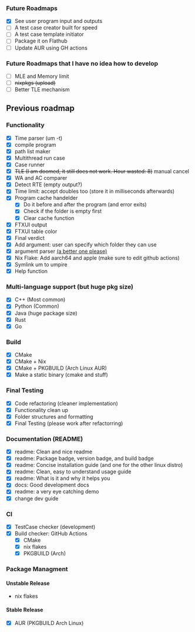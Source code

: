 ### Future Roadmaps
- [x] See user program input and outputs
- [ ] A test case creator built for speed
- [ ] A test case template initiator
- [ ] Package it on Flathub
- [ ] Update AUR using GH actions

### Future Roadmaps that I have no idea how to develop
- [ ] MLE and Memory limit
- [ ] ~~nixpkgs (upload)~~
- [ ] Better TLE mechanism

## Previous roadmap
### Functionality
- [x] Time parser (um -t)
- [x] compile program
- [x] path list maker
- [x] Multithread run case
- [x] Case runner
- [x] ~~TLE (I am doomed, it still does not work. Hour wasted: 8)~~ manual cancel
- [x] WA and AC comparer
- [x] Detect RTE (empty output?)
- [x] Time limit: accept doubles too (store it in milliseconds afterwards)
- [x] Program cache handelder
    - [x] Do it before and after the program (and error exits)
    - [x] Check if the folder is empty first 
    - [x] Clear cache function
- [x] FTXUI output
- [x] FTXUI table color
- [x] Final verdict
- [x] Add argument: user can specify which folder they can use
- [x] argument parser [(a better one please)](https://github.com/p-ranav/argparse)
- [x] Nix Flake: Add aarch64 and apple (make sure to edit github actions)
- [x] Symlink um to umpire 
- [x] Help function

### Multi-language support (but huge pkg size)
- [x] C++ (Most common)
- [x] Python (Common)
- [x] Java (huge package size)
- [x] Rust
- [x] Go

### Build
- [x] CMake
- [x] CMake + Nix
- [x] CMake + PKGBUILD (Arch Linux AUR)
- [x] Make a static binary (cmake and stuff)

### Final Testing
- [x] Code refactoring (cleaner implementation)
- [x] Functionality clean up
- [x] Folder structures and formatting
- [x] Final Testing (please work after refactorring)

### Documentation (README)
- [x] readme: Clean and nice readme
- [x] readme: Package badge, version badge, and build badge
- [x] readme: Concise installation guide (and one for the other linux distro)
- [x] readme: Clean, easy to understand usage guide
- [x] readme: What is it and why it helps you
- [x] docs: Good development docs
- [x] readme: a very eye catching demo
- [x] change dev guide

### CI
- [x] TestCase checker (development)
- [x] Build checker: GitHub Actions
  - [x] CMake
  - [x] nix flakes
  - [x] PKGBUILD (Arch)

### Package Managment
#### Unstable Release
- nix flakes

#### Stable Release
- [x] AUR (PKGBUILD Arch Linux) 
